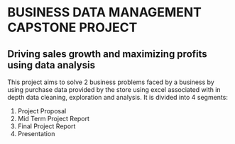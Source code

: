# BUSINESS DATA MANAGEMENT CAPSTONE PROJECT
## Driving sales growth and maximizing profits using data analysis
This project aims to solve 2 business problems faced by a business by using purchase data provided by the store using excel associated with in depth data cleaning, exploration and analysis.
It is divided into 4 segments:
1. Project Proposal
2. Mid Term Project Report
3. Final Project Report
4. Presentation
